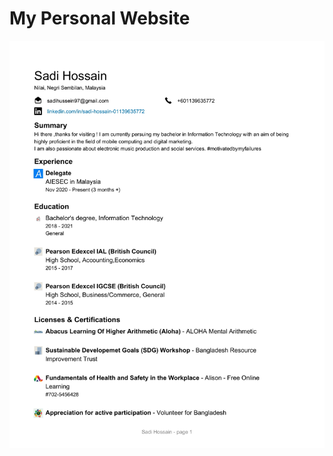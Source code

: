 # My Personal Website 
![](https://github.com/sadihsn97/sadihsn97.github.io/blob/main/Resume-Sadi-Hossain-1.jpg?raw=true)
